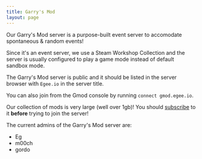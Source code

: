 ```yaml
---
title: Garry's Mod
layout: page
---
```


Our Garry's Mod server is a purpose-built event server to accomodate spontaneous & random events!

Since it's an event server, we use a Steam Workshop Collection and the server is usually configured to play a game mode instead of default sandbox mode.

The Garry's Mod server is public and it should be listed in the server browser with `Egee.io` in the server title.

You can also join from the Gmod console by running `connect gmod.egee.io`.

Our collection of mods is very large (well over 1gb)! You should [subscribe](https://steamcommunity.com/sharedfiles/filedetails/?id=1270037458) to it **before** trying to join the server!

The current admins of the Garry's Mod server are:

* Eg
* m00ch
* gordo
